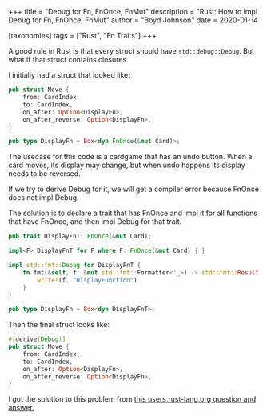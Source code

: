 +++
title = "Debug for Fn, FnOnce, FnMut"
description = "Rust: How to impl Debug for Fn, FnOnce, FnMut"
author = "Boyd Johnson"
date = 2020-01-14

[taxonomies]
tags = ["Rust", "Fn Traits"]
+++

A good rule in Rust is that every struct should have `std::debug::Debug`. But what if that struct contains closures.

I initially had a struct that looked like:

```rust
pub struct Move {
    from: CardIndex,
    to: CardIndex,
    on_after: Option<DisplayFn>,
    on_after_reverse: Option<DisplayFn>,
}

pub type DisplayFn = Box<dyn FnOnce(&mut Card)>;
```

The usecase for this code is a cardgame that has an undo button. When a card moves, its display may change, but when undo happens its display needs to be reversed.

If we try to derive Debug for it, we will get a compiler error because FnOnce does not impl Debug.

The solution is to declare a trait that has FnOnce and impl it for all functions that have FnOnce, and then impl Debug for that trait.

```rust
pub trait DisplayFnT: FnOnce(&mut Card);

impl<F> DisplayFnT for F where F: FnOnce(&mut Card) { }

impl std::fmt::Debug for DisplayFnT {
    fn fmt(&self, f: &mut std::fmt::Formatter<'_>) -> std::fmt::Result {
        write!(f, "DisplayFunction")
    }
}

pub type DisplayFn = Box<dyn DisplayFnT>;
```

Then the final struct looks like:

```rust
#[derive(Debug)]
pub struct Move {
    from: CardIndex,
    to: CardIndex,
    on_after: Option<DisplayFn>,
    on_after_reverse: Option<DisplayFn>,
}

```

I got the solution to this problem from [this users.rust-lang.org question and answer.](https://users.rust-lang.org/t/is-it-possible-to-implement-debug-for-fn-type/14824)
